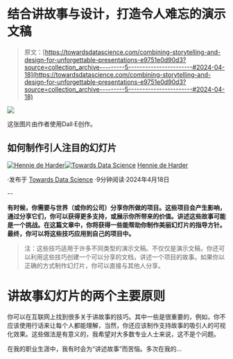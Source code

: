 # 结合讲故事与设计，打造令人难忘的演示文稿

> 原文：[https://towardsdatascience.com/combining-storytelling-and-design-for-unforgettable-presentations-e9751e0d90d3?source=collection_archive---------5-----------------------#2024-04-18](https://towardsdatascience.com/combining-storytelling-and-design-for-unforgettable-presentations-e9751e0d90d3?source=collection_archive---------5-----------------------#2024-04-18)

![](../Images/20016172484dbbad89c8aa4d02498a43.png)

这张图片由作者使用Dall·E创作。

## 如何制作引人注目的幻灯片

[](https://hennie-de-harder.medium.com/?source=post_page---byline--e9751e0d90d3--------------------------------)[![Hennie de Harder](../Images/20a1be0ed2ac4b535397973ad6148e6b.png)](https://hennie-de-harder.medium.com/?source=post_page---byline--e9751e0d90d3--------------------------------)[](https://towardsdatascience.com/?source=post_page---byline--e9751e0d90d3--------------------------------)[![Towards Data Science](../Images/a6ff2676ffcc0c7aad8aaf1d79379785.png)](https://towardsdatascience.com/?source=post_page---byline--e9751e0d90d3--------------------------------) [Hennie de Harder](https://hennie-de-harder.medium.com/?source=post_page---byline--e9751e0d90d3--------------------------------)

·发布于 [Towards Data Science](https://towardsdatascience.com/?source=post_page---byline--e9751e0d90d3--------------------------------) ·9分钟阅读·2024年4月18日

--

**有时候，你需要与世界（或你的公司）分享你所做的项目。这些项目会产生影响，通过分享它们，你可以获得更多支持，或展示你所带来的价值。讲述这些故事可能是一个挑战。在这篇文章中，你将获得一些能帮助你制作美丽幻灯片的指导方针。最终，你可以将这些技巧应用到自己的项目中。**

> 注：这些技巧适用于许多不同类型的演示文稿。不仅仅是演示文稿，你还可以利用这些技巧创建一个可以分享的文档，讲述一个项目的故事。如果你以正确的方式制作幻灯片，你可以直接与其他人分享。

# 讲故事幻灯片的两个主要原则

你可以在互联网上找到很多关于讲故事的技巧。其中一些是很重要的，例如，你不应该使用行话来让每个人都能理解，当然，你还应该制作支持故事的吸引人的可视化效果。这些做法是有意义的，我希望对大多数专业人士来说，这不是个问题。

在我的职业生涯中，我有时会为“讲述故事”而苦恼。多次在我的…
